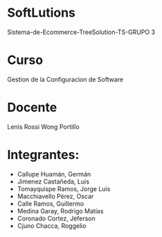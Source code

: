 # SoftLutions
Sistema-de-Ecommerce-TreeSolution-TS-GRUPO 3

# **Curso**
Gestion de la Configuracion de Software

# **Docente**  
Lenis Rossi Wong Portillo  

# **Integrantes:** 
* Callupe Huamán, Germán
* Jimenez Castañeda, Luis
* Tomayquispe Ramos, Jorge Luis
* Macchiavello Pérez, Oscar
* Calle Ramos, Guillermo
* Medina Garay, Rodrigo Matías
* Coronado Cortez, Jéferson
* Cjuno Chacca, Roggelio
